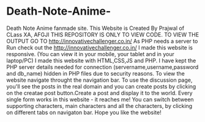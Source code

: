 # Death-Note-Anime-
Death Note Anime fanmade site.
This Website is Created By Prajwal of CLass XA, AFGJI
THIS REPOSITORY IS ONLY TO VIEW CODE. TO VIEW THE OUTPUT GO TO http://innovativechallenger.co.in/ 
As PHP needs a server to Run check out the http://innovativechallenger.co.in/
I made this website is responsive. (You can view it in your mobile, your tablet and in your laptop/PC)
I made this website with HTML,CSS,JS and PHP.
I have kept the PHP server details needed for connection (servername,username,password and db_name) hidden in PHP files due to security reasons.
To view the website navigate throught the navigation bar.
To use the discussion page, you'll see the posts in the real domain   and you can create posts by clicking on the creatae post button.Create a post and display it to the world.
Every single form works in this website - it reaches me!
You can switch between supporting characters, main characters and all the characters, by clicking on different tabs on navigaton bar.
Hope you like the website!
